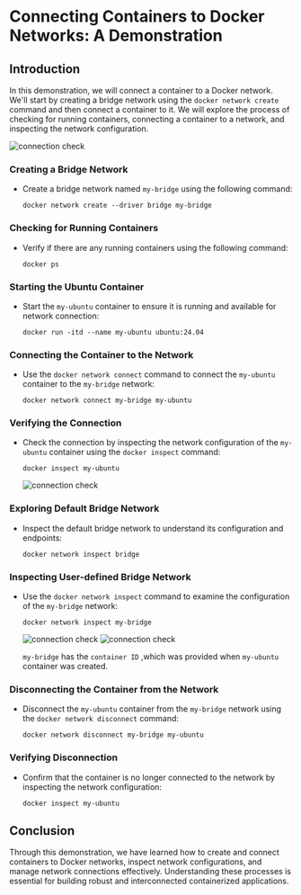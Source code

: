 # Connecting Containers to Docker Networks: A Demonstration

## Introduction
In this demonstration, we will connect a container to a Docker network. We'll start by creating a bridge network using the `docker network create` command and then connect a container to it. We will explore the process of checking for running containers, connecting a container to a network, and inspecting the network configuration.

![connection check](./images/4.png)

### Creating a Bridge Network

   - Create a bridge network named `my-bridge` using the following command:

     ```
     docker network create --driver bridge my-bridge
     ```

### Checking for Running Containers
   - Verify if there are any running containers using the following command:

     ```
     docker ps
     ```

### Starting the Ubuntu Container
   - Start the `my-ubuntu` container to ensure it is running and available for network connection:

     ```
     docker run -itd --name my-ubuntu ubuntu:24.04
     ```

### Connecting the Container to the Network
   - Use the `docker network connect` command to connect the `my-ubuntu` container to the `my-bridge` network:

     ```
     docker network connect my-bridge my-ubuntu
     ```

### Verifying the Connection
   - Check the connection by inspecting the network configuration of the `my-ubuntu` container using the `docker inspect` command:

     ```
     docker inspect my-ubuntu
     ```

     ![connection check](./images/out-3.png)

### Exploring Default Bridge Network
   - Inspect the default bridge network to understand its configuration and endpoints:

     ```
     docker network inspect bridge
     ```

### Inspecting User-defined Bridge Network
   - Use the `docker network inspect` command to examine the configuration of the `my-bridge` network:

     ```
     docker network inspect my-bridge
     ```
     ![connection check](./images/out-45.png)
     ![connection check](./images/out-4.png)

     `my-bridge` has the `container ID` ,which was provided when `my-ubuntu` container was created.

     

### Disconnecting the Container from the Network
   - Disconnect the `my-ubuntu` container from the `my-bridge` network using the `docker network disconnect` command:

     ```
     docker network disconnect my-bridge my-ubuntu
     ```

### Verifying Disconnection
   - Confirm that the container is no longer connected to the network by inspecting the network configuration:
   
     ```
     docker inspect my-ubuntu
     ```

## Conclusion
Through this demonstration, we have learned how to create and connect containers to Docker networks, inspect network configurations, and manage network connections effectively. Understanding these processes is essential for building robust and interconnected containerized applications.